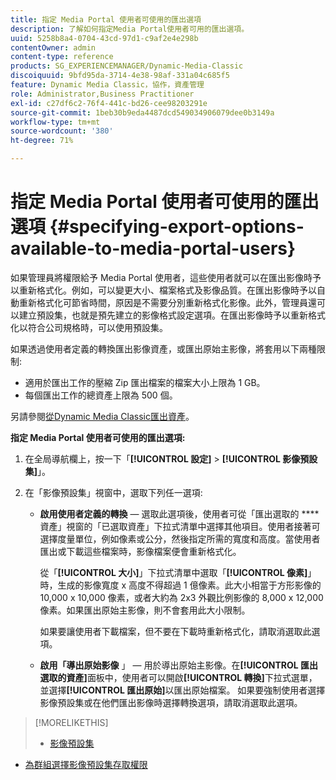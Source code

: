 ```yaml
---
title: 指定 Media Portal 使用者可使用的匯出選項
description: 了解如何指定Media Portal使用者可用的匯出選項。
uuid: 5258b8a4-0704-43cd-97d1-c9af2e4e298b
contentOwner: admin
content-type: reference
products: SG_EXPERIENCEMANAGER/Dynamic-Media-Classic
discoiquuid: 9bfd95da-3714-4e38-98af-331a04c685f5
feature: Dynamic Media Classic，協作，資產管理
role: Administrator,Business Practitioner
exl-id: c27df6c2-76f4-441c-bd26-cee98203291e
source-git-commit: 1beb30b9eda4487dcd549034906079dee0b3149a
workflow-type: tm+mt
source-wordcount: '380'
ht-degree: 71%

---
```


# 指定 Media Portal 使用者可使用的匯出選項 {#specifying-export-options-available-to-media-portal-users}

如果管理員將權限給予 Media Portal 使用者，這些使用者就可以在匯出影像時予以重新格式化。例如，可以變更大小、檔案格式及影像品質。在匯出影像時予以自動重新格式化可節省時間，原因是不需要分別重新格式化影像。此外，管理員還可以建立預設集，也就是預先建立的影像格式設定選項。在匯出影像時予以重新格式化以符合公司規格時，可以使用預設集。

如果透過使用者定義的轉換匯出影像資產，或匯出原始主影像，將套用以下兩種限制:

* 適用於匯出工作的壓縮 Zip 匯出檔案的檔案大小上限為 1 GB。
* 每個匯出工作的總資產上限為 500 個。

另請參閱[從Dynamic Media Classic匯出資產](exporting-assets-from-dmc.md#exporting-assets-from_dmc)。

**指定 Media Portal 使用者可使用的匯出選項:**

1. 在全局導航欄上，按一下「**[!UICONTROL 設定]** > **[!UICONTROL 影像預設集]**」。
1. 在「影像預設集」視窗中，選取下列任一選項:

   * **啟用使用者定義的轉換**  — 選取此選項後，使用者可從「匯出選取的 **** 資產」視窗的「已選取資產」下拉式清單中選擇其他項目。使用者接著可選擇度量單位，例如像素或公分，然後指定所需的寬度和高度。當使用者匯出或下載這些檔案時，影像檔案便會重新格式化。

      從「**[!UICONTROL 大小]**」下拉式清單中選取「**[!UICONTROL 像素]**」時，生成的影像寬度 x 高度不得超過 1 億像素。此大小相當于方形影像的 10,000 x 10,000 像素，或者大約為 2x3 外觀比例影像的 8,000 x 12,000 像素。如果匯出原始主影像，則不會套用此大小限制。

      如果要讓使用者下載檔案，但不要在下載時重新格式化，請取消選取此選項。

   * **啟用「導出原始影像** 」 — 用於導出原始主影像。在&#x200B;**[!UICONTROL 匯出選取的資產]**&#x200B;面板中，使用者可以開啟&#x200B;**[!UICONTROL 轉換]**&#x200B;下拉式選單，並選擇&#x200B;**[!UICONTROL 匯出原始]**&#x200B;以匯出原始檔案。 如果要強制使用者選擇影像預設集或在他們匯出影像時選擇轉換選項，請取消選取此選項。

>[!MORELIKETHIS]
>
>* [影像預設集](application-setup.md#image_presets)
* [為群組選擇影像預設集存取權限](creating-media-portal-groups.md#choosing_image_preset_access_permissions_for_a_group)


